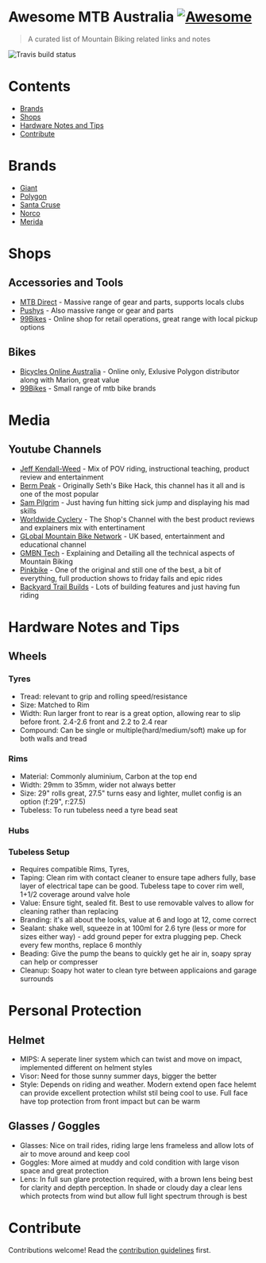 # Awesome MTB Australia [![Awesome](https://awesome.re/badge.svg)](https://awesome.re)

> A curated list of Mountain Biking related links and notes

![Travis build status](https://travis-ci.org/warwickofthegh/awesome-mtb-australia.svg?branch=main)

# Contents

- [Brands](#brands)
- [Shops](#shops)
- [Hardware Notes and Tips](#Hardware-Notes-and-Tips)
- [Contribute](#contribute)

# Brands

- [Giant]()
- [Polygon]()
- [Santa Cruse]()
- [Norco]()
- [Merida]()


# Shops

## Accessories and Tools

- [MTB Direct](https://www.mtbdirect.com.au/) - Massive range of gear and parts, supports locals clubs
- [Pushys](https://www.pushys.com.au/) - Also massive range or gear and parts
- [99Bikes](https://www.99bikes.com.au/) - Online shop for retail operations, great range with local pickup options

## Bikes

- [Bicycles Online Australia](https://www.bicyclesonline.com.au/) - Online only, Exlusive Polygon distributor along with Marion, great value
- [99Bikes]() - Small range of mtb bike brands

# Media

## Youtube Channels

- [Jeff Kendall-Weed](https://www.youtube.com/channel/UC6DevRBhdC_8tbqsK3y3uPQ) - Mix of POV riding, instructional teaching, product review and entertainment
- [Berm Peak](https://www.youtube.com/channel/UCu8YylsPiu9XfaQC74Hr_Gw) - Originally Seth's Bike Hack, this channel has it all and is one of the most popular
- [Sam Pilgrim](https://www.youtube.com/channel/UC-WMwOzgFdvvGVLB1EZ-n-w) - Just having fun hitting sick jump and displaying his mad skills
- [Worldwide Cyclery](https://www.youtube.com/channel/UCxZoC1sIG-vVtLsJDSbeYyw) - The Shop's Channel with the best product reviews and explainers mix with entertinament
- [GLobal Mountain Bike Network](https://www.youtube.com/channel/UC_A--fhX5gea0i4UtpD99Gg) - UK based, entertainment and educational channel
- [GMBN Tech](https://www.youtube.com/channel/UC6juisijUAHcJLt23nk-qOQ) - Explaining and Detailing all the technical aspects of Mountain Biking
- [Pinkbike](https://www.youtube.com/channel/UC2GIHZpQiJy-8286f4lj_cg) - One of the original and still one of the best, a bit of everything, full production shows to friday fails and epic rides
- [Backyard Trail Builds](https://www.youtube.com/c/BackyardTrailBuilds/featured) - Lots of building features and just having fun riding

# Hardware Notes and Tips

## Wheels

### Tyres

- Tread: relevant to grip and rolling speed/resistance
- Size: Matched to Rim
- Width: Run larger front to rear is a great option, allowing rear to slip before front. 2.4-2.6 front and 2.2 to 2.4 rear
- Compound: Can be single or multiple(hard/medium/soft) make up for both walls and tread

### Rims

- Material: Commonly aluminium, Carbon at the top end
- Width: 29mm to 35mm, wider not always better
- Size: 29" rolls great, 27.5" turns easy and lighter, mullet config is an option (f:29", r:27.5)
- Tubeless: To run tubeless need a tyre bead seat 

### Hubs

### Tubeless Setup

- Requires compatible Rims, Tyres, 
- Taping: Clean rim with contact cleaner to ensure tape adhers fully, base layer of electrical tape can be good. Tubeless tape to cover rim well, 1+1/2 coverage around valve hole
- Value: Ensure tight, sealed fit. Best to use removable valves to allow for cleaning rather than replacing
- Branding: it's all about the looks, value at 6 and logo at 12, come correct
- Sealant: shake well, squeeze in at 100ml for 2.6 tyre (less or more for sizes either way) - add ground peper for extra plugging pep. Check every few months, replace 6 monthly
- Beading: Give the pump the beans to quickly get he air in, soapy spray can help or compresser
- Cleanup: Soapy hot water to clean tyre between applicaions and garage surrounds

# Personal Protection

## Helmet

- MIPS: A seperate liner system which can twist and move on impact, implemented different on helment styles
- Visor: Need for those sunny summer days, bigger the better
- Style: Depends on riding and weather. Modern extend open face helemt can provide excellent protection whilst stil being cool to use. Full face have top protection from front impact but can be warm

## Glasses / Goggles

- Glasses: Nice on trail rides, riding large lens frameless and allow lots of air to move around and keep cool
- Goggles: More aimed at muddy and cold condition with large vison space and great protection
- Lens: In full sun glare protection required, with a brown lens being best for clarity and depth perception. In shade or cloudy day a clear lens which protects from wind but allow full light spectrum through is best

# Contribute

Contributions welcome! Read the [contribution guidelines](contributing.md) first.
